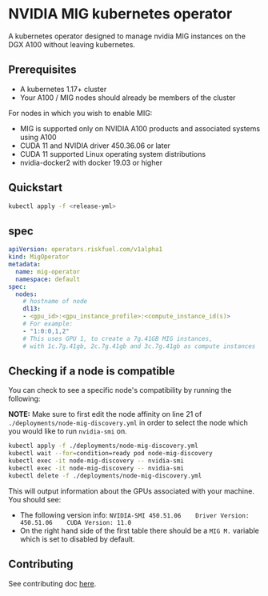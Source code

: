 # NVIDIA MIG kubernetes operator

A kubernetes operator designed to manage nvidia MIG instances on the DGX A100 without leaving kubernetes. 

## Prerequisites

* A kubernetes 1.17+ cluster 
* Your A100 / MIG nodes should already be members of the cluster

For nodes in which you wish to enable MIG:
* MIG is supported only on NVIDIA A100 products and associated systems using A100
* CUDA 11 and NVIDIA driver 450.36.06 or later
* CUDA 11 supported Linux operating system distributions
* nvidia-docker2 with docker 19.03 or higher

## Quickstart

```bash
kubectl apply -f <release-yml>
```

## spec

```yaml
apiVersion: operators.riskfuel.com/v1alpha1
kind: MigOperator
metadata:
  name: mig-operator
  namespace: default
spec:
  nodes:
    # hostname of node
    dl13:
    - <gpu_id>:<gpu_instance_profile>:<compute_instance_id(s)>
    # For example:
    - "1:0:0,1,2"
    # This uses GPU 1, to create a 7g.41GB MIG instances, 
    # with 1c.7g.41gb, 2c.7g.41gb and 3c.7g.41gb as compute instances
```

## Checking if a node is compatible

You can check to see a specific node's compatibility by running the following:

**NOTE:** Make sure to first edit the node affinity on line 21 of `./deployments/node-mig-discovery.yml` in order to select the node which you would like to run `nvidia-smi` on. 

```bash
kubectl apply -f ./deployments/node-mig-discovery.yml
kubectl wait --for=condition=ready pod node-mig-discovery
kubectl exec -it node-mig-discovery -- nvidia-smi
kubectl exec -it node-mig-discovery -- nvidia-smi
kubectl delete -f ./deployments/node-mig-discovery.yml
```

This will output information about the GPUs associated with your machine. You should see: 
* The following version info: `NVIDIA-SMI 450.51.06    Driver Version: 450.51.06    CUDA Version: 11.0`
* On the right hand side of the first table there should be a `MIG M.` variable which is set to disabled by default. 

## Contributing

See contributing doc [here](./docs/contributing.md).
